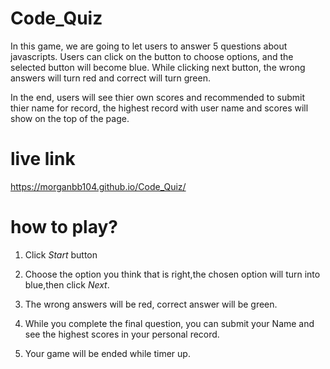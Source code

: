 # Code_Quiz

In this game, we are going to let users to answer 5 questions about javascripts. Users can click on the button to choose options, and the selected button will become blue. While clicking next button, the wrong answers will turn red and correct will turn green.

In the end, users will see thier own scores and recommended to submit thier name for record, the highest record with user name and scores will show on the top of the page.

# live link
https://morganbb104.github.io/Code_Quiz/

# how to play?

1. Click *Start* button

2. Choose the option you think that is right,the chosen option will turn into blue,then click *Next*.

3. The wrong answers will be red, correct answer will be green.

4. While you complete the final question, you can submit your Name and see the highest scores in your personal record.

5. Your game will be ended while timer up.



